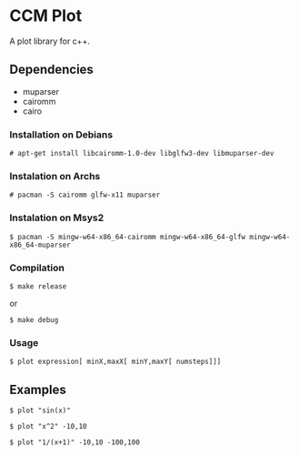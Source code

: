 # CCM Plot 
A plot library for c++.

## Dependencies
* muparser
* cairomm
* cairo

### Installation on Debians
`# apt-get install libcairomm-1.0-dev libglfw3-dev libmuparser-dev`

### Instalation on Archs
`# pacman -S cairomm glfw-x11 muparser`

### Instalation on Msys2
`$ pacman -S mingw-w64-x86_64-cairomm mingw-w64-x86_64-glfw mingw-w64-x86_64-muparser`

### Compilation
`$ make release`

or 

`$ make debug`

### Usage
`$ plot expression[ minX,maxX[ minY,maxY[ numsteps]]]`

## Examples
`$ plot "sin(x)"`

`$ plot "x^2" -10,10`

`$ plot "1/(x+1)" -10,10 -100,100`